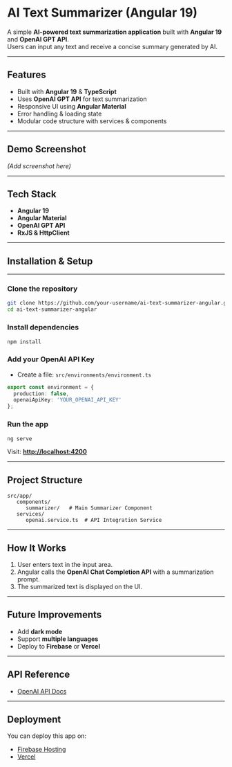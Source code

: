 # AI Text Summarizer (Angular 19)

A simple **AI-powered text summarization application** built with **Angular 19** and **OpenAI GPT API**.  
Users can input any text and receive a concise summary generated by AI.

---

## Features
-  Built with **Angular 19** & **TypeScript**
-  Uses **OpenAI GPT API** for text summarization
-  Responsive UI using **Angular Material**
-  Error handling & loading state
-  Modular code structure with services & components

---

## Demo Screenshot
*(Add screenshot here)*

---

## Tech Stack
- **Angular 19**
- **Angular Material**
- **OpenAI GPT API**
- **RxJS & HttpClient**

---

## Installation & Setup

---

### Clone the repository
```bash
git clone https://github.com/your-username/ai-text-summarizer-angular.git
cd ai-text-summarizer-angular
````

### Install dependencies

```bash
npm install
```

### Add your OpenAI API Key

* Create a file: `src/environments/environment.ts`

```typescript
export const environment = {
  production: false,
  openaiApiKey: 'YOUR_OPENAI_API_KEY'
};
```

### Run the app

```bash
ng serve
```

Visit: **[http://localhost:4200](http://localhost:4200)**

---

## Project Structure

```
src/app/
   components/
      summarizer/   # Main Summarizer Component
   services/
      openai.service.ts  # API Integration Service
```

---

## How It Works

1. User enters text in the input area.
2. Angular calls the **OpenAI Chat Completion API** with a summarization prompt.
3. The summarized text is displayed on the UI.

---

## Future Improvements

* Add **dark mode**
* Support **multiple languages**
* Deploy to **Firebase** or **Vercel**

---

## API Reference

* [OpenAI API Docs](https://platform.openai.com/docs/api-reference)

---

## Deployment

You can deploy this app on:

* [Firebase Hosting](https://firebase.google.com/docs/hosting)
* [Vercel](https://vercel.com)
